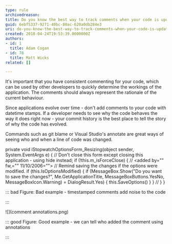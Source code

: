 ```yaml
---
type: rule
archivedreason: 
title: Do you know the best way to track comments when your code is updated?
guid: 6ebf5337-9271-40bc-80ac-620a0db284e3
uri: do-you-know-the-best-way-to-track-comments-when-your-code-is-updated
created: 2018-04-24T19:53:39.0000000Z
authors:
- id: 1
  title: Adam Cogan
- id: 78
  title: Matt Wicks
related: []

---
```


It's important that you have consistent commenting for your code, which can be used by other developers to quickly determine the workings of the application. The comments should always represent the rationale of the current behaviour.

<!--endintro-->

Since applications evolve over time - don't add comments to your code with datetime stamps. If a developer needs to see why the code behaves the way it does right now - your commit history is the best place to tell the story of why the code has evolved.

Commands such as git blame or Visual Studio's annotate are great ways of seeing who and when a line of code was changed.

private void iStopwatchOptionsForm\_Resizing(object sender, System.EventArgs e) {
    // Don't close this form except closing this application - using hide instead; 
    if (!this.m\_isForceClose) {
 // <added by="" fw,="" 11/10/2006=""></added>
        // Remind saving the changes if the options were modified.
        if (this.IsOptionsModified) {
            if (MessageBox.Show("Do
you want to save the changes?", Me.GetApplicationTitle, MessageBoxButtons.YesNo,
MessageBoxIcon.Warning) = DialogResult.Yes) {
                this.SaveOptions()
            }
        }
        // 
    }
}


::: bad
Figure: Bad example - timestamped comments add noise to the code

:::



![](comment annotations.png)


::: good
Figure: Good example - we can tell who added the comment using annotations

:::
